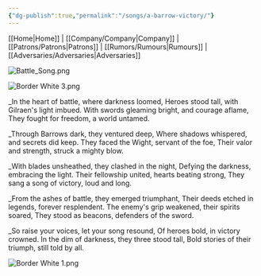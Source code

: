 ```yaml
---
{"dg-publish":true,"permalink":"/songs/a-barrow-victory/"}
---
```



[[Home\|Home]] | [[Company/Company\|Company]] | [[Patrons/Patrons\|Patrons]] | [[Rumors/Rumours\|Rumours]] | [[Adversaries/Adversaries\|Adversaries]]

![Battle_Song.png](/img/user/zz_assetts/Battle_Song.png)

![Border White 3.png](/img/user/zz_assetts/Border%20White%203.png)

_In the heart of battle, where darkness loomed,
Heroes stood tall, with Gilraen's light imbued.
With swords gleaming bright, and courage aflame,
They fought for freedom, a world untamed.

_Through Barrows dark, they ventured deep,
Where shadows whispered, and secrets did keep.
They faced the Wight, servant of the foe,
Their valor and strength, struck a mighty blow.

_With blades unsheathed, they clashed in the night,
Defying the darkness, embracing the light.
Their fellowship united, hearts beating strong,
They sang a song of victory, loud and long.

_From the ashes of battle, they emerged triumphant,
Their deeds etched in legends, forever resplendent.
The enemy's grip weakened, their spirits soared,
They stood as beacons, defenders of the sword.

_So raise your voices, let your song resound,
Of heroes bold, in victory crowned.
In the dim of darkness, they three stood tall,
Bold stories of their triumph, still told by all.

![Border White 1.png](/img/user/zz_assetts/Border%20White%201.png)
